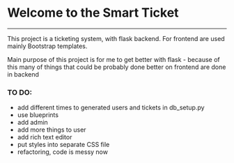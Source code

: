 <h1>Welcome to the Smart Ticket</h1>

<hr>

<p>This project is a ticketing system, with flask backend. For frontend are used mainly Bootstrap templates.</p>
<p>Main purpose of this project is for me to get better with flask - because of this many of things that could be probably done better on frontend are done in backend</p>


<h3>TO DO:</h3>
<ul>
    <li>add different times to generated users and tickets in db_setup.py</li>
    <li>use blueprints</li>
    <li>add admin</li>
    <li>add more things to user</li>
    <li>add rich text editor</li>
    <li>put styles into separate CSS file</li>
    <li>refactoring, code is messy now </li>
</ul>